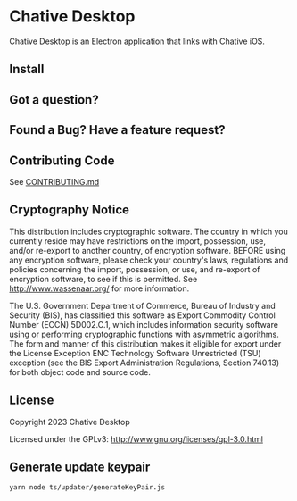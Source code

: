 # Chative Desktop

Chative Desktop is an Electron application that links with Chative iOS.

## Install

## Got a question?

## Found a Bug? Have a feature request?

## Contributing Code

See [CONTRIBUTING.md](./CONTRIBUTING.md)

## Cryptography Notice

This distribution includes cryptographic software. The country in which you currently reside may have restrictions on the import, possession, use, and/or re-export to another country, of encryption software.
BEFORE using any encryption software, please check your country's laws, regulations and policies concerning the import, possession, or use, and re-export of encryption software, to see if this is permitted.
See <http://www.wassenaar.org/> for more information.

The U.S. Government Department of Commerce, Bureau of Industry and Security (BIS), has classified this software as Export Commodity Control Number (ECCN) 5D002.C.1, which includes information security software using or performing cryptographic functions with asymmetric algorithms.
The form and manner of this distribution makes it eligible for export under the License Exception ENC Technology Software Unrestricted (TSU) exception (see the BIS Export Administration Regulations, Section 740.13) for both object code and source code.

## License

Copyright 2023 Chative Desktop

Licensed under the GPLv3: http://www.gnu.org/licenses/gpl-3.0.html

## Generate update keypair
```
yarn node ts/updater/generateKeyPair.js
```
